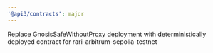 ```yaml
---
'@api3/contracts': major
---
```


Replace GnosisSafeWithoutProxy deployment with deterministically deployed contract for rari-arbitrum-sepolia-testnet
